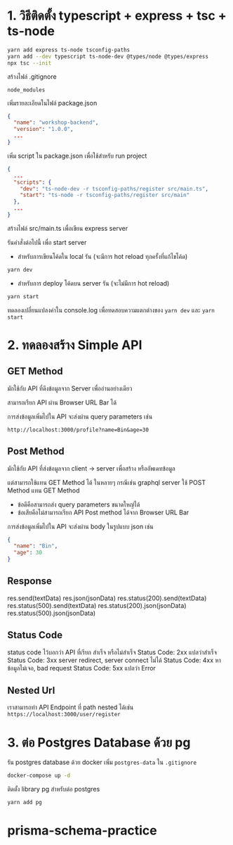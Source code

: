 # 1. วิธีติดตั้ง typescript + express + tsc + ts-node

```bash
yarn add express ts-node tsconfig-paths
yarn add --dev typescript ts-node-dev @types/node @types/express
npx tsc --init
```

สร้างไฟล์ .gitignore
```.gitignore
node_modules
```

เพิ่มรายละเอียดในไฟล์ package.json
```json
{
  "name": "workshop-backend",
  "version": "1.0.0",
  ...
}
```

เพิ่ม script ใน package.json เพื่อใช้สำหรับ run project
```json
{
  ...
  "scripts": {
    "dev": "ts-node-dev -r tsconfig-paths/register src/main.ts",
    "start": "ts-node -r tsconfig-paths/register src/main"
  },
  ...
}
```

สร้างไฟล์ src/main.ts เพื่อเขียน express server

รันคำสั่งต่อไปนี้ เพื่อ start server

- สำหรับการเขียนโค้ดใน local รัน (จะมีการ hot reload ทุกครั้งที่แก้ไขโค้ด)
```bash
yarn dev
```

- สำหรับการ deploy โค้ดบน server รัน (จะไม่มีการ hot reload)
```bash
yarn start
```

ทดลองเปลี่ยนแปลงค่าใน console.log เพื่อทดสอบความแตกต่างของ `yarn dev` และ `yarn start`

# 2. ทดลองสร้าง Simple API

## GET Method

มักใช้กับ API ที่ดึงข้อมูลจาก Server เพื่ออ่านอย่างเดียว

สามารถเรียก API ผ่าน Browser URL Bar ได้

การส่งข้อมูลเพิ่มไปใน API จะส่งผ่าน query parameters เช่น

`http://localhost:3000/profile?name=Bin&age=30`

## Post Method

มักใช้กับ API ที่ส่งข้อมูลจาก client -> server เพื่อสร้าง หรืออัพเดทข้อมูล

แต่สามารถใช้แทน GET Method ได้ ในหลายๆ กรณีเช่น graphql server ใช้ POST Method แทน GET Method  
  - ข้อดีคือสามารถส่ง query parameters ขนาดใหญ่ได้
  - ข้อเสียคือไม่สามารถเรียก API Post method ได้จาก Browser URL Bar

การส่งข้อมูลเพิ่มไปใน API จะส่งผ่าน body ในรูปแบบ json เช่น
```json
{
  "name": "Bin",
  "age": 30
}
```

## Response
res.send(textData)
res.json(jsonData)
res.status(200).send(textData)
res.status(500).send(textData)
res.status(200).json(jsonData)
res.status(500).json(jsonData)


## Status Code

status code ไว้บอกว่า API ที่เรียก สำเร็จ หรือไม่สำเร็จ
Status Code: 2xx แปลว่าสำเร็จ
Status Code: 3xx server redirect, server connect ไม่ได้
Status Code: 4xx หาข้อมูลไม่เจอ, bad request
Status Code: 5xx แปลว่า Error

## Nested Url
เราสามารถทำ API Endpoint ที่ path nested ได้เช่น
`https://localhost:3000/user/register`

# 3. ต่อ Postgres Database ด้วย pg

รัน postgres database ด้วย docker
เพิ่ม `postgres-data` ใน `.gitignore`

```bash
docker-compose up -d
```

ติดตั้ง library pg สำหรับต่อ postgres
```bash
yarn add pg
```

# prisma-schema-practice
